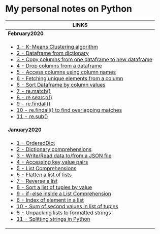 # My personal notes on Python

|LINKS|
|------|
|**February2020**|
|<ul><li>[1 - K-Means Clustering algorithm](https://github.com/ppai22/my-notes/blob/reformat/Notes/February2020.md#1---k-means-clustering-algorithm)</li><li>[2 - Dataframe from dictionary](https://github.com/ppai22/my-notes/blob/reformat/Notes/February2020.md#2---dataframe-from-dictionary)</li><li>[3 - Copy columns from one dataframe to new dataframe](https://github.com/ppai22/my-notes/blob/reformat/Notes/February2020.md#3---copy-columns-from-one-dataframe-to-new-dataframe)</li><li>[4 - Drop columns from a dataframe](https://github.com/ppai22/my-notes/blob/reformat/Notes/February2020.md#4---drop-columns-from-a-dataframe)</li><li>[5 - Access columns using column names](https://github.com/ppai22/my-notes/blob/reformat/Notes/February2020.md#5---access-columns-using-column-names)</li><li>[6 - Fetching unique elements from a column](https://github.com/ppai22/my-notes/blob/reformat/Notes/February2020.md#6---fetching-unique-elements-from-a-column)</li><li>[6 - Sort Dataframe by column values](https://github.com/ppai22/my-notes/blob/reformat/Notes/February2020.md#6---sort-dataframe-by-column-values)</li><li>[7 - re.match()](https://github.com/ppai22/my-notes/blob/reformat/Notes/February2020.md#7---rematch)</li><li>[8 - re.search()](https://github.com/ppai22/my-notes/blob/reformat/Notes/February2020.md#8---research)</li><li>[9 - re.findall()](https://github.com/ppai22/my-notes/blob/reformat/Notes/February2020.md#9---refindall)</li><li>[10 - re.findall() to find overlapping matches](https://github.com/ppai22/my-notes/blob/reformat/Notes/February2020.md#10---refindall-to-find-overlapping-matches)</li><li>[11 - re.sub()](https://github.com/ppai22/my-notes/blob/reformat/Notes/February2020.md#11---resub)</li></ul>|
|**January2020**|
|<ul><li>[1 - OrderedDict](https://github.com/ppai22/my-notes/blob/reformat/Notes/January2020.md#1---ordereddict)</li><li>[2 - Dictionary comprehensions](https://github.com/ppai22/my-notes/blob/reformat/Notes/January2020.md#2---dictionary-comprehensions)</li><li>[3 - Write/Read data to/from a JSON file](https://github.com/ppai22/my-notes/blob/reformat/Notes/January2020.md#3---writeread-data-tofrom-a-json-file)</li><li>[4 - Accessing key,value pairs](https://github.com/ppai22/my-notes/blob/reformat/Notes/January2020.md#4---accessing-keyvalue-pairs)</li><li>[5 - List Comprehensions](https://github.com/ppai22/my-notes/blob/reformat/Notes/January2020.md#5---list-comprehensions)</li><li>[6 - Flatten a list of lists](https://github.com/ppai22/my-notes/blob/reformat/Notes/January2020.md#6---flatten-a-list-of-lists)</li><li>[7 - Reverse a list](https://github.com/ppai22/my-notes/blob/reformat/Notes/January2020.md#7---reverse-a-list)</li><li>[8 - Sort a list of tuples by value](https://github.com/ppai22/my-notes/blob/reformat/Notes/January2020.md#8---sort-a-list-of-tuples-by-value)</li><li>[9 - if-else inside a List Comprehension](https://github.com/ppai22/my-notes/blob/reformat/Notes/January2020.md#9---if-else-inside-a-list-comprehension)</li><li>[6 - Index of element in a list](https://github.com/ppai22/my-notes/blob/reformat/Notes/January2020.md#6---index-of-element-in-a-list)</li><li>[10 - Sum of second values in list of tuples](https://github.com/ppai22/my-notes/blob/reformat/Notes/January2020.md#10---sum-of-second-values-in-list-of-tuples)</li><li>[8 - Unpacking lists to formatted strings](https://github.com/ppai22/my-notes/blob/reformat/Notes/January2020.md#8---unpacking-lists-to-formatted-strings)</li><li>[11 - Splitting strings in Python](https://github.com/ppai22/my-notes/blob/reformat/Notes/January2020.md#11---splitting-strings-in-python)</li></ul>|
